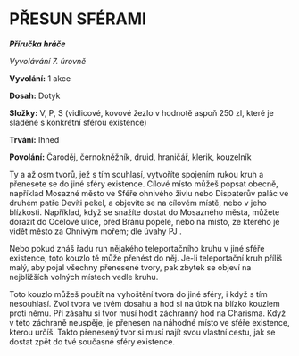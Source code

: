 # PŘESUN SFÉRAMI

***Příručka hráče***

*Vyvolávání 7. úrovně*

**Vyvolání:** 1 akce

**Dosah:** Dotyk

**Složky:** V, P, S (vidlicové, kovové žezlo v hodnotě aspoň 250 zl, které je sladěné s konkrétní sférou existence)

**Trvání:** Ihned

**Povolání:** Čaroděj, černokněžník, druid, hraničář, klerik, kouzelník

Ty a až osm tvorů, jež s tím souhlasí, vytvoříte spojením rukou kruh a přenesete se do jiné sféry existence. Cílové místo můžeš popsat obecně, například Mosazné město ve Sféře ohnivého živlu nebo Dispaterův palác ve druhém patře Devíti pekel, a objevíte se na cílovém místě, nebo v jeho blízkosti. Například, když se snažíte dostat do Mosazného města, můžete dorazit do Ocelové ulice, před Bránu popele, nebo na místo, ze kterého je vidět město za Ohnivým mořem; dle úvahy PJ . 

Nebo pokud znáš řadu run nějakého teleportačního kruhu v jiné sféře existence, toto kouzlo tě může přenést do něj. Je-li teleportační kruh příliš malý, aby pojal všechny přenesené tvory, pak zbytek se objeví na nejbližších volných místech vedle kruhu. 

Toto kouzlo můžeš použít na vyhoštění tvora do jiné sféry, i když s tím nesouhlasí. Zvol tvora ve tvém dosahu a hod si na útok na blízko kouzlem proti němu. Při zásahu si tvor musí hodit záchranný hod na Charisma. Když v této záchraně neuspěje, je přenesen na náhodné místo ve sféře existence, kterou určíš. Takto přenesený tvor si musí najít svou vlastní cestu, jak se dostat zpět do tvé současné sféry existence.